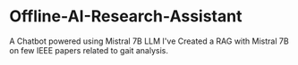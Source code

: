 # Offline-AI-Research-Assistant
A Chatbot powered using Mistral 7B LLM
I've Created a RAG with Mistral 7B on few IEEE papers related to gait analysis.
